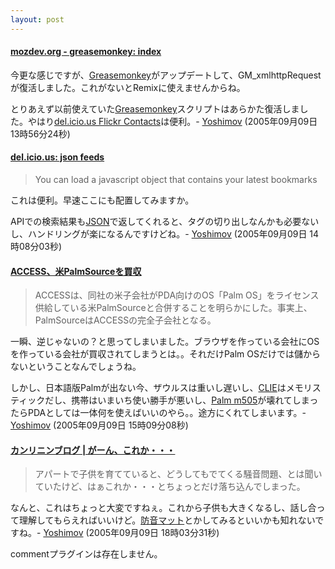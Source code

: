 ```yaml
---
layout: post
---
```

<h4><a href="http://greasemonkey.mozdev.org/">mozdev.org - greasemonkey: index</a></h4>
<p>今更な感じですが、<a href="http://greasemonkey.mozdev.org/">Greasemonkey</a>がアップデートして、GM_xmlhttpRequestが復活しました。これがないとRemixに使えませんからね。</p>
<p>とりあえず以前使えていた<a href="http://greasemonkey.mozdev.org/">Greasemonkey</a>スクリプトはあらかた復活しました。やはり<a href="http://www.flickr.com/groups/flickr_tools/discuss/48225/">del.icio.us Flickr Contacts</a>は便利。- <a href="/?page=Yoshimov" class="wikipage">Yoshimov</a> (2005年09月09日 13時56分24秒)</p>
<h4><a href="http://del.icio.us/doc/feeds/json/">del.icio.us: json feeds</a></h4>
<blockquote><p>You can load a javascript object that contains your latest bookmarks</p>
</blockquote>
<p>これは便利。早速ここにも配置してみますか。</p>
<p>APIでの検索結果も<a href="http://www.json.org">JSON</a>で返してくれると、タグの切り出しなんかも必要ないし、ハンドリングが楽になるんですけどね。- <a href="/?page=Yoshimov" class="wikipage">Yoshimov</a> (2005年09月09日 14時08分03秒)</p>
<h4><a href="http://k-tai.impress.co.jp/cda/article/news_toppage/25592.html">ACCESS、米PalmSourceを買収</a></h4>
<blockquote><p>ACCESSは、同社の米子会社がPDA向けのOS「Palm OS」をライセンス供給している米PalmSourceと合併することを明らかにした。事実上、PalmSourceはACCESSの完全子会社となる。</p>
</blockquote>
<p>一瞬、逆じゃないの？と思ってしまいました。ブラウザを作っている会社にOSを作っている会社が買収されてしまうとは。。それだけPalm OSだけでは儲からないということなんでしょうね。</p>
<p>しかし、日本語版Palmが出ない今、ザウルスは重いし遅いし、<a href="http://www.sony.jp/CLIE/">CLIE</a>はメモリスティックだし、携帯はいまいち使い勝手が悪いし、<a href="/?page=Palm+m505" class="wikipage">Palm m505</a>が壊れてしまったらPDAとしては一体何を使えばいいのやら。。途方にくれてしまいます。- <a href="/?page=Yoshimov" class="wikipage">Yoshimov</a> (2005年09月09日 15時09分08秒)</p>
<h4><a href="http://blog.sociono.net/?eid=214449">カンリニンブログ | がーん、これか・・・</a></h4>
<blockquote><p>アパートで子供を育てていると、どうしてもでてくる騒音問題、とは聞いていたけど、はぁこれか・・・とちょっとだけ落ち込んでしまった。</p>
</blockquote>
<p>なんと、これはちょっと大変ですねぇ。これから子供も大きくなるし、話し合って理解してもらえればいいけど。<a href="http://www.google.co.jp/search?q=%E9%98%B2%E9%9F%B3%E3%83%9E%E3%83%83%E3%83%88">防音マット</a>とかしてみるといいかも知れないですね。- <a href="/?page=Yoshimov" class="wikipage">Yoshimov</a> (2005年09月09日 18時03分31秒)</p>
<p><span class="error">commentプラグインは存在しません。</span> </p>
